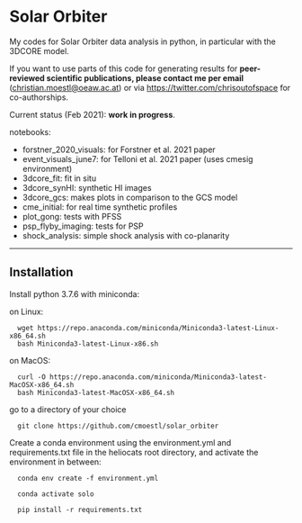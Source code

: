 # Solar Orbiter

My codes for Solar Orbiter data analysis in python, in particular with the 3DCORE model.

If you want to use parts of this code for generating results for **peer-reviewed scientific publications, please contact me per email** (christian.moestl@oeaw.ac.at) or via https://twitter.com/chrisoutofspace for co-authorships.


Current status (Feb 2021): **work in progress**.


notebooks:

- forstner_2020_visuals: for Forstner et al. 2021 paper
- event_visuals_june7: for Telloni et al. 2021 paper (uses cmesig environment) 
- 3dcore_fit: fit in situ 
- 3dcore_synHI: synthetic HI images
- 3dcore_gcs: makes plots in comparison to the GCS model 
- cme_initial: for real time synthetic profiles
- plot_gong: tests with PFSS
- psp_flyby_imaging: tests for PSP 
- shock_analysis: simple shock analysis with co-planarity


---

## Installation 

Install python 3.7.6 with miniconda:

on Linux:

	  wget https://repo.anaconda.com/miniconda/Miniconda3-latest-Linux-x86_64.sh
	  bash Miniconda3-latest-Linux-x86.sh

on MacOS:

	  curl -O https://repo.anaconda.com/miniconda/Miniconda3-latest-MacOSX-x86_64.sh
	  bash Miniconda3-latest-MacOSX-x86_64.sh

go to a directory of your choice

	  git clone https://github.com/cmoestl/solar_orbiter
	  

Create a conda environment using the environment.yml and requirements.txt file in the heliocats root directory, and activate the environment in between:

	  conda env create -f environment.yml

	  conda activate solo

	  pip install -r requirements.txt
	  